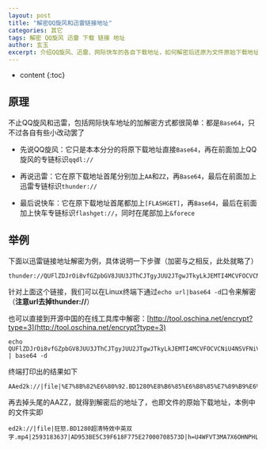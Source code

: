 ```yaml
---
layout: post
title: "解密QQ旋风和迅雷链接地址"
categories: 其它
tags: 解密 QQ旋风 迅雷 下载 链接 地址
author: 玄玉
excerpt: 介绍QQ旋风、迅雷、网际快车的各自下载地址，如何解密后还原为文件原始下载地址。
---
```


* content
{:toc}


## 原理

不止QQ旋风和迅雷，包括网际快车地址的加解密方式都很简单：都是`Base64`，只不过各自有些小改动罢了

* 先说QQ旋风：它只是本本分分的将原下载地址直接`Base64`，再在前面加上QQ旋风的专链标识`qqdl://`

* 再说迅雷：它在原下载地址首尾分别加上`AA`和`ZZ`，再`Base64`，最后在前面加上迅雷专链标识`thunder://`

* 最后说快车：它在原下载地址首尾都加上`[FLASHGET]`，再`Base64`，最后在前面加上快车专链标识`flashget://`，同时在尾部加上`&forece`

## 举例

下面以迅雷链接地址解密为例，具体说明一下步骤（加密与之相反，此处就略了）

```
thunder://QUFlZDJrOi8vfGZpbGV8JUU3JThCJTgyJUU2JTgwJTkyLkJEMTI4MCVFOCVCNiU4NSVFNiVCOCU4NSVFNyU4OSVCOSVFNiU5NSU4OCVFNCVCOCVBRCVFOCU4QiVCMSVFNSU4RiU4QyVFNSVBRCU5Ny5tcDR8MjU5MzE4MzYzN3xBRDk1M0JFNUMzOUY2MThGNzc1RTI3MDAwNzA4NTczRHxoPVU0V0ZWVDNNQTdYNk9ITlBITFY3Q09JRzZEN1RFUVFYfC9aWg==
```

针对上面这个链接，我们可以在Linux终端下通过`echo url|base64 -d`口令来解密（**注意url去掉thunder://**）

也可以直接到开源中国的在线工具库中解密：[http://tool.oschina.net/encrypt?type=3](http://tool.oschina.net/encrypt?type=3)

```
echo QUFlZDJrOi8vfGZpbGV8JUU3JThCJTgyJUU2JTgwJTkyLkJEMTI4MCVFOCVCNiU4NSVFNiVCOCU4NSVFNyU4OSVCOSVFNiU5NSU4OCVFNCVCOCVBRCVFOCU4QiVCMSVFNSU4RiU4QyVFNSVBRCU5Ny5tcDR8MjU5MzE4MzYzN3xBRDk1M0JFNUMzOUY2MThGNzc1RTI3MDAwNzA4NTczRHxoPVU0V0ZWVDNNQTdYNk9ITlBITFY3Q09JRzZEN1RFUVFYfC9aWg== | base64 -d
```

终端打印出的结果如下

```
AAed2k://|file|%E7%8B%82%E6%80%92.BD1280%E8%B6%85%E6%B8%85%E7%89%B9%E6%95%88%E4%B8%AD%E8%8B%B1%E5%8F%8C%E5%AD%97.mp4|2593183637|AD953BE5C39F618F775E27000708573D|h=U4WFVT3MA7X6OHNPHLV7COIG6D7TEQQX|/ZZ
```

再去掉头尾的AAZZ，就得到解密后的地址了，也即文件的原始下载地址，本例中的文件实即

```
ed2k://|file|狂怒.BD1280超清特效中英双字.mp4|2593183637|AD953BE5C39F618F775E27000708573D|h=U4WFVT3MA7X6OHNPHLV7COIG6D7TEQQX|/
```